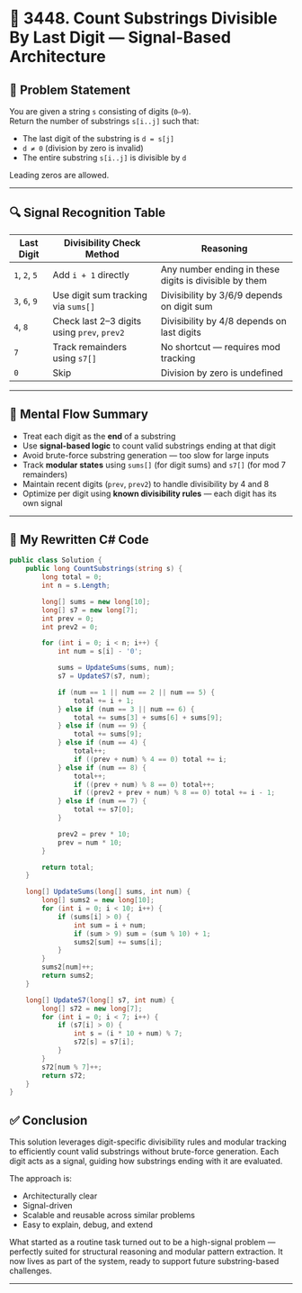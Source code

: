 # 🧠 3448. Count Substrings Divisible By Last Digit — Signal-Based Architecture

## 📜 Problem Statement

You are given a string `s` consisting of digits (`0–9`).  
Return the number of substrings `s[i..j]` such that:

- The last digit of the substring is `d = s[j]`
- `d ≠ 0` (division by zero is invalid)
- The entire substring `s[i..j]` is divisible by `d`

Leading zeros are allowed.

---

## 🔍 Signal Recognition Table

| Last Digit | Divisibility Check Method                          | Reasoning                                  |
|------------|----------------------------------------------------|--------------------------------------------|
| `1`, `2`, `5` | Add `i + 1` directly                             | Any number ending in these digits is divisible by them |
| `3`, `6`, `9` | Use digit sum tracking via `sums[]`              | Divisibility by 3/6/9 depends on digit sum |
| `4`, `8`      | Check last 2–3 digits using `prev`, `prev2`      | Divisibility by 4/8 depends on last digits |
| `7`           | Track remainders using `s7[]`                    | No shortcut — requires mod tracking        |
| `0`           | Skip                                             | Division by zero is undefined              |

---

## 🧠 Mental Flow Summary

- Treat each digit as the **end** of a substring  
- Use **signal-based logic** to count valid substrings ending at that digit  
- Avoid brute-force substring generation — too slow for large inputs  
- Track **modular states** using `sums[]` (for digit sums) and `s7[]` (for mod 7 remainders)  
- Maintain recent digits (`prev`, `prev2`) to handle divisibility by 4 and 8  
- Optimize per digit using **known divisibility rules** — each digit has its own signal

---

## 🧩 My Rewritten C# Code

```csharp
public class Solution {
    public long CountSubstrings(string s) {
        long total = 0;
        int n = s.Length;

        long[] sums = new long[10];
        long[] s7 = new long[7];
        int prev = 0;
        int prev2 = 0;

        for (int i = 0; i < n; i++) {
            int num = s[i] - '0';

            sums = UpdateSums(sums, num);
            s7 = UpdateS7(s7, num);

            if (num == 1 || num == 2 || num == 5) {
                total += i + 1;
            } else if (num == 3 || num == 6) {
                total += sums[3] + sums[6] + sums[9];
            } else if (num == 9) {
                total += sums[9];
            } else if (num == 4) {
                total++;
                if ((prev + num) % 4 == 0) total += i;
            } else if (num == 8) {
                total++;
                if ((prev + num) % 8 == 0) total++;
                if ((prev2 + prev + num) % 8 == 0) total += i - 1;
            } else if (num == 7) {
                total += s7[0];
            }

            prev2 = prev * 10;
            prev = num * 10;
        }

        return total;
    }

    long[] UpdateSums(long[] sums, int num) {
        long[] sums2 = new long[10];
        for (int i = 0; i < 10; i++) {
            if (sums[i] > 0) {
                int sum = i + num;
                if (sum > 9) sum = (sum % 10) + 1;
                sums2[sum] += sums[i];
            }
        }
        sums2[num]++;
        return sums2;
    }

    long[] UpdateS7(long[] s7, int num) {
        long[] s72 = new long[7];
        for (int i = 0; i < 7; i++) {
            if (s7[i] > 0) {
                int s = (i * 10 + num) % 7;
                s72[s] = s7[i];
            }
        }
        s72[num % 7]++;
        return s72;
    }
}

```
## ✅ Conclusion

This solution leverages digit-specific divisibility rules and modular tracking to efficiently count valid substrings without brute-force generation. 
Each digit acts as a signal, guiding how substrings ending with it are evaluated.

The approach is:

- Architecturally clear  
- Signal-driven  
- Scalable and reusable across similar problems  
- Easy to explain, debug, and extend  

What started as a routine task turned out to be a high-signal problem — perfectly suited for structural reasoning and modular pattern extraction.
It now lives as part of the system, ready to support future substring-based challenges.


---
